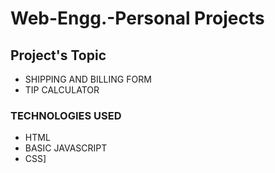 # Web-Engg.-Personal Projects 
## Project's Topic
* SHIPPING AND BILLING FORM
* TIP CALCULATOR
### TECHNOLOGIES USED
* HTML
* BASIC JAVASCRIPT
* CSS] 
